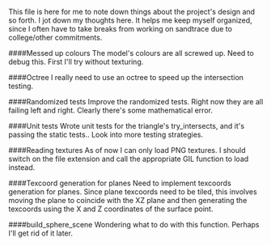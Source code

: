 This file is here for me to note down things about the project's design and so forth. I jot down my thoughts here. It helps me keep myself organized, since I often have to take breaks from working on sandtrace due to college/other commitments.

####Messed up colours
The model's colours are all screwed up. Need to debug this. First I'll try without texturing.

####Octree
I really need to use an octree to speed up the intersection testing.

####Randomized tests
Improve the randomized tests. Right now they are all failing left and right. Clearly there's some mathematical error.

####Unit tests
Wrote unit tests for the triangle's try_intersects, and it's passing the static tests.. Look into more testing strategies.

####Reading textures
As of now I can only load PNG textures. I should switch on the file extension and call the appropriate GIL function to load instead.

####Texcoord generation for planes
Need to implement texcoords generation for planes. Since plane texcoords need to be tiled, this involves moving the plane to coincide with the XZ plane and then generating the texcoords using the X and Z coordinates of the surface point.

####build_sphere_scene
Wondering what to do with this function. Perhaps I'll get rid of it later.
